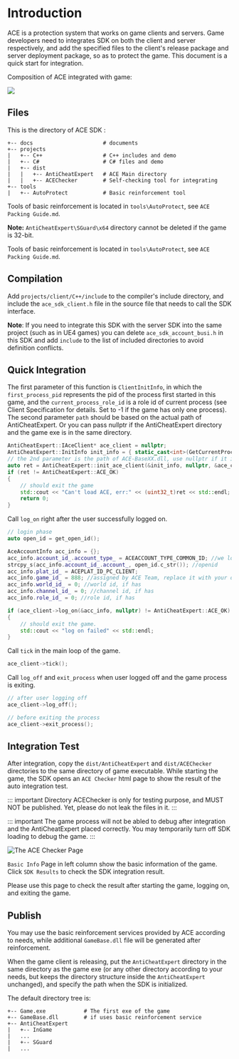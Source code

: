 # Introduction

ACE is a protection system that works on game clients and servers. Game developers need to integrates SDK on both the client and server respectively, and add the specified files to the client's release package and server deployment package, so as to protect the game. This document is a quick start for integration.

Composition of ACE integrated with game:

![](/docs/ACE-doc/50_anti-cheat-pc/10/composition.png)

## Files

This is the directory of ACE SDK :

```
+-- docs                      # documents
+-- projects
|   +-- C++                   # C++ includes and demo
|   +-- C#                    # C# files and demo
|   +-- dist
|   |   +-- AntiCheatExpert   # ACE Main directory
|   |   +-- ACEChecker        # Self-checking tool for integrating
+-- tools
|   +-- AutoProtect           # Basic reinforcement tool
```

Tools of basic reinforcement is located in `tools\AutoProtect`, see `ACE Packing Guide.md`.

**Note:** `AntiCheatExpert\SGuard\x64` directory cannot be deleted if the game is 32-bit.

Tools of basic reinforcement is located in `tools\AutoProtect`, see `ACE Packing Guide.md`.

## Compilation

Add `projects/client/C++/include` to the compiler's include directory, and include the `ace_sdk_client.h` file in the source file that needs to call the SDK interface.

**Note**: If you need to integrate this SDK with the server SDK into the same project (such as in UE4 games) you can delete `ace_sdk_account_busi.h` in this SDK and add `include` to the list of included directories to avoid definition conflicts.

## Quick Integration

The first parameter of this function is `ClientInitInfo`, in which the `first_process_pid` represents the pid of the process first started in this game, and the `current_process_role_id` is a role id of current process (see Client Specification for details. Set to -1 if the game has only one process). The second parameter `path` should be based on the actual path of AntiCheatExpert. Or you can pass nullptr if the AntiCheatExpert directory and the game exe is in the same directory.

```c++
AntiCheatExpert::IAceClient* ace_client = nullptr;
AntiCheatExpert::InitInfo init_info = { static_cast<int>(GetCurrentProcessId()), -1, nullptr };
// the 2nd parameter is the path of ACE-BaseXX.dll, use nullptr if it is in the default path
auto ret = AntiCheatExpert::init_ace_client(&init_info, nullptr, &ace_client);
if (ret != AntiCheatExpert::ACE_OK)
{
    // should exit the game
    std::cout << "Can't load ACE, err:" << (uint32_t)ret << std::endl;
    return 0;
}
```

Call `log_on` right after the user successfully logged on.

```c++
// login phase
auto open_id = get_open_id();

AceAccountInfo acc_info = {};
acc_info.account_id_.account_type_ = ACEACCOUNT_TYPE_COMMON_ID; //we login with common open id
strcpy_s(acc_info.account_id_.account_, open_id.c_str()); //openid
acc_info.plat_id_ = ACEPLAT_ID_PC_CLIENT;
acc_info.game_id_ = 888; //assigned by ACE Team, replace it with your own gameid
acc_info.world_id_ = 0; //world id, if has
acc_info.channel_id_ = 0; //channel id, if has
acc_info.role_id_ = 0; //role id, if has

if (ace_client->log_on(&acc_info, nullptr) != AntiCheatExpert::ACE_OK)
{
    // should exit the game.
    std::cout << "log on failed" << std::endl;
}
```

Call `tick` in the main loop of the game.

```c++
ace_client->tick();
```

Call `log_off` and `exit_process` when user logged off and the game process is exiting.

```cpp
// after user logging off
ace_client->log_off();

// before exiting the process
ace_client->exit_process();
```

## Integration Test

After integration, copy the `dist/AntiCheatExpert` and `dist/ACEChecker` directories to the same directory of game executable. While starting the game, the SDK opens an `ACE Checker` html page to show the result of the auto integration test.

::: important
Directory ACEChecker is only for testing purpose, and MUST NOT be published. Yet, please do not leak the files in it.
:::

::: important
The game process will not be abled to debug after integration and the AntiCheatExpert placed correctly. You may temporarily turn off SDK loading to debug the game.
:::

![The ACE Checker Page](/docs/ACE-doc/50_anti-cheat-pc/10/checker_page.png)

`Basic Info` Page in left column show the basic information of the game. Click `SDK Results`  to check the SDK integration result.

Please use this page to check the result after starting the game, logging on, and exiting the game.

## Publish

You may use the basic reinforcement services provided by ACE according to needs, while additional `GameBase.dll` file will be generated after reinforcement.

When the game client is releasing, put the `AntiCheatExpert` directory in the same directory as the game exe (or any other directory according to your needs, but keeps the directory structure inside the `AntiCheatExpert` unchanged), and specify the path when the SDK is initialized.

The default directory tree is:

```
+-- Game.exe			# The first exe of the game
+-- GameBase.dll        # if uses basic reinforcement service
+-- AntiCheatExpert
|   +-- InGame
|   ...
|   +-- SGuard
|   ...
```

